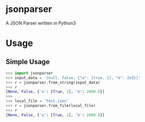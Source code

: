 # jsonparser
A JSON Parser written in Python3

# Usage
## Simple Usage
```python
>>> import jsonparser
>>> input_data = '[null, false, {"a": [true, 1], "b": 2e3}]'
>>> r = jsonparser.from_string(input_data)
>>> r
[None, False, {'a': [True, 1], 'b': 2000.0}]
>>>
>>> local_file = 'test.json'
>>> r = jsonparser.from_file(local_file)
>>> r
[None, False, {'a': [True, 1], 'b': 2000.0}]
```
